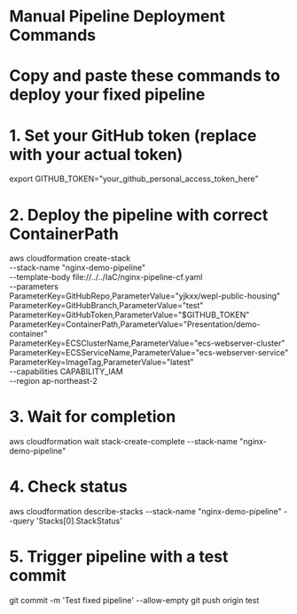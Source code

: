 # Manual Pipeline Deployment Commands
# Copy and paste these commands to deploy your fixed pipeline

# 1. Set your GitHub token (replace with your actual token)
export GITHUB_TOKEN="your_github_personal_access_token_here"

# 2. Deploy the pipeline with correct ContainerPath
aws cloudformation create-stack \
  --stack-name "nginx-demo-pipeline" \
  --template-body file://../../IaC/nginx-pipeline-cf.yaml \
  --parameters \
    ParameterKey=GitHubRepo,ParameterValue="yjkxx/wepl-public-housing" \
    ParameterKey=GitHubBranch,ParameterValue="test" \
    ParameterKey=GitHubToken,ParameterValue="$GITHUB_TOKEN" \
    ParameterKey=ContainerPath,ParameterValue="Presentation/demo-container" \
    ParameterKey=ECSClusterName,ParameterValue="ecs-webserver-cluster" \
    ParameterKey=ECSServiceName,ParameterValue="ecs-webserver-service" \
    ParameterKey=ImageTag,ParameterValue="latest" \
  --capabilities CAPABILITY_IAM \
  --region ap-northeast-2

# 3. Wait for completion
aws cloudformation wait stack-create-complete --stack-name "nginx-demo-pipeline"

# 4. Check status
aws cloudformation describe-stacks --stack-name "nginx-demo-pipeline" --query 'Stacks[0].StackStatus'

# 5. Trigger pipeline with a test commit
git commit -m 'Test fixed pipeline' --allow-empty
git push origin test
